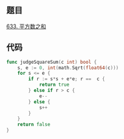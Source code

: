 ## 题目
[633. 平方数之和](https://leetcode-cn.com/problems/sum-of-square-numbers)

## 代码
```go
func judgeSquareSum(c int) bool {
	s, e := 0, int(math.Sqrt(float64(c)))
	for s <= e {
		if r := s*s + e*e; r ==  c {
			return true
		} else if r > c {
			e--
		} else {
			s++
		}
	}
	return false
}
```
